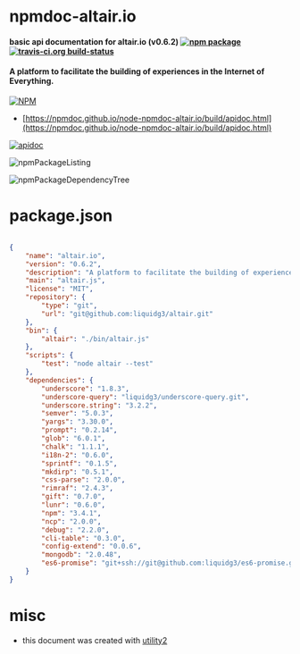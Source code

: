 # npmdoc-altair.io

#### basic api documentation for  altair.io (v0.6.2)  [![npm package](https://img.shields.io/npm/v/npmdoc-altair.io.svg?style=flat-square)](https://www.npmjs.org/package/npmdoc-altair.io) [![travis-ci.org build-status](https://api.travis-ci.org/npmdoc/node-npmdoc-altair.io.svg)](https://travis-ci.org/npmdoc/node-npmdoc-altair.io)

#### A platform to facilitate the building of experiences in the Internet of Everything.

[![NPM](https://nodei.co/npm/altair.io.png?downloads=true&downloadRank=true&stars=true)](https://www.npmjs.com/package/altair.io)

- [https://npmdoc.github.io/node-npmdoc-altair.io/build/apidoc.html](https://npmdoc.github.io/node-npmdoc-altair.io/build/apidoc.html)

[![apidoc](https://npmdoc.github.io/node-npmdoc-altair.io/build/screenCapture.buildCi.browser.%252Ftmp%252Fbuild%252Fapidoc.html.png)](https://npmdoc.github.io/node-npmdoc-altair.io/build/apidoc.html)

![npmPackageListing](https://npmdoc.github.io/node-npmdoc-altair.io/build/screenCapture.npmPackageListing.svg)

![npmPackageDependencyTree](https://npmdoc.github.io/node-npmdoc-altair.io/build/screenCapture.npmPackageDependencyTree.svg)



# package.json

```json

{
    "name": "altair.io",
    "version": "0.6.2",
    "description": "A platform to facilitate the building of experiences in the Internet of Everything.",
    "main": "altair.js",
    "license": "MIT",
    "repository": {
        "type": "git",
        "url": "git@github.com:liquidg3/altair.git"
    },
    "bin": {
        "altair": "./bin/altair.js"
    },
    "scripts": {
        "test": "node altair --test"
    },
    "dependencies": {
        "underscore": "1.8.3",
        "underscore-query": "liquidg3/underscore-query.git",
        "underscore.string": "3.2.2",
        "semver": "5.0.3",
        "yargs": "3.30.0",
        "prompt": "0.2.14",
        "glob": "6.0.1",
        "chalk": "1.1.1",
        "i18n-2": "0.6.0",
        "sprintf": "0.1.5",
        "mkdirp": "0.5.1",
        "css-parse": "2.0.0",
        "rimraf": "2.4.3",
        "gift": "0.7.0",
        "lunr": "0.6.0",
        "npm": "3.4.1",
        "ncp": "2.0.0",
        "debug": "2.2.0",
        "cli-table": "0.3.0",
        "config-extend": "0.0.6",
        "mongodb": "2.0.48",
        "es6-promise": "git+ssh://git@github.com:liquidg3/es6-promise.git"
    }
}
```



# misc
- this document was created with [utility2](https://github.com/kaizhu256/node-utility2)
